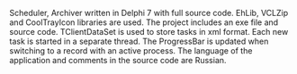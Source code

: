 Scheduler, Archiver written in Delphi 7 with full source code.
EhLib, VCLZip and CoolTrayIcon libraries are used.
The project includes an exe file and source code.
TClientDataSet is used to store tasks in xml format.
Each new task is started in a separate thread.
The ProgressBar is updated when switching to a record with an active process.
The language of the application and comments in the source code are Russian.
